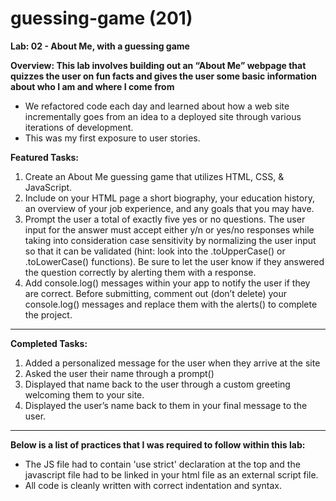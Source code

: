 # guessing-game (201)
**Lab: 02 - About Me, with a guessing game**

**Overview: This lab involves building out an “About Me” webpage that quizzes the user on fun facts and gives the user some basic information about who I am and where I come from**
* We refactored code each day and learned about how a web site incrementally goes from an idea to a deployed site through various iterations of development.
* This was my first exposure to user stories. 

**Featured Tasks:** 
1. Create an About Me guessing game that utilizes HTML, CSS, & JavaScript.
2. Include on your HTML page a short biography, your education history, an overview of your job experience, and any goals that you may have.
3. Prompt the user a total of exactly five yes or no questions. The user input for the answer must accept either y/n or yes/no responses while taking into consideration case sensitivity by normalizing the user input so that it can be validated (hint: look into the .toUpperCase() or .toLowerCase() functions). Be sure to let the user know if they answered the question correctly by alerting them with a response.
4. Add console.log() messages within your app to notify the user if they are correct. Before submitting, comment out (don’t delete) your console.log() messages and replace them with the alerts() to complete the project.

-------
**Completed Tasks:**
1. Added a personalized message for the user when they arrive at the site
2. Asked the user their name through a prompt()
3. Displayed that name back to the user through a custom greeting welcoming them to your site.
4. Displayed the user’s name back to them in your final message to the user.

------
**Below is a list of practices that I was required to follow within this lab:**

* The JS file had to contain 'use strict' declaration at the top and the javascript file had to be linked in your html file as an external script file.
* All code is cleanly written with correct indentation and syntax. 


